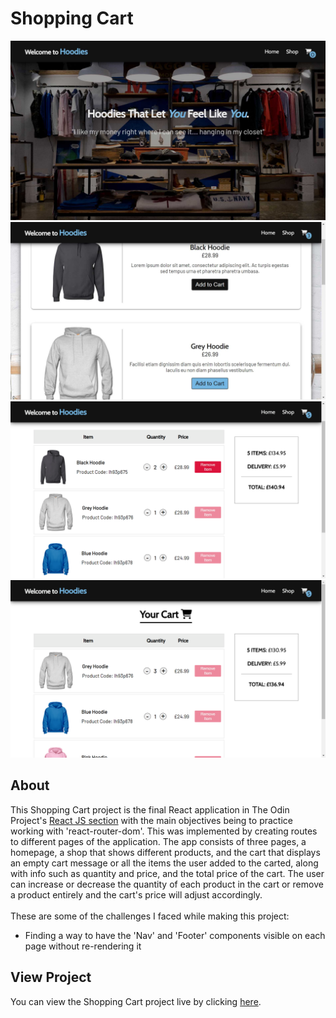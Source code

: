 # Shopping Cart
![preview-img1](https://github.com/brajpatel/shopping-cart/blob/main/src/preview/preview-img1.jpg)
![preview-img2](https://github.com/brajpatel/shopping-cart/blob/main/src/preview/preview-img2.jpg)
![preview-img3](https://github.com/brajpatel/shopping-cart/blob/main/src/preview/preview-img3.jpg)
![preview-img4](https://github.com/brajpatel/shopping-cart/blob/main/src/preview/preview-img4.jpg)
## About
This Shopping Cart project is the final React application in The Odin Project's [React JS section](https://www.theodinproject.com/paths/full-stack-javascript/courses/javascript#react-js) with the main objectives being to practice working with 'react-router-dom'. This was implemented by creating routes to different pages of the application. The app consists of three pages, a homepage, a shop that shows different products, and the cart that displays an empty cart message or all the items the user added to the carted, along with info such as quantity and price, and the total price of the cart. The user can increase or decrease the quantity of each product in the cart or remove a product entirely and the cart's price will adjust accordingly.
<br/><br/>
These are some of the challenges I faced while making this project:
- Finding a way to have the 'Nav' and 'Footer' components visible on each page without re-rendering it
## View Project
You can view the Shopping Cart project live by clicking [here](https://brajpatel.github.io/shopping-cart/).
